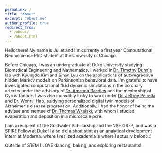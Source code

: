 ```yaml
---
permalink: /
title: "About"
excerpt: "About me"
author_profile: true
redirect_from: 
  - /about/
  - /about.html
---
```



Hello there! My name is Juliet and I'm currently a first year Computational Neuroscience PhD student at the University of Chicago. 

Before Chicago, I was an undergraduate at Duke University studying Biomedical Engineering and Mathematics. I worked in [Dr. Timothy Dunn's](https://www.tdunnlab.org/) lab with Kyungdo Kim and Sihan Lyu on the applications of autoregressive hidden Markov models on Parkinsonian behavioral data. I'm grateful to have investigated computational fluid dynamic simulations in the coronary arteries under the advisory of [Dr. Amanda Randles](https://randleslab.pratt.duke.edu/members/amanda-randles) and the mentorship of Cyrus Tanade. I was also incredibly lucky to work under [Dr. Jeffrey Petrella](https://radiology.duke.edu/profile/jeffrey-robert-petrella) and [Dr. Wenrui Hao](https://sites.psu.edu/whao/), studying personalized digital twin models of Alzheimer's disease progression. Additionally, I had the honor of being the advisee and mentee of [Dr. Thomas Witelski](https://sites.math.duke.edu/~witelski/), with whom I studied evaporation and deposition in a microscale pore. 

I am a recipient of the Goldwater Scholarship and the NSF GRFP, and was a SPIRE Fellow at Duke! I also did a short stint as an analytical development intern at Moderna, where I realized academia is where I actually belong :)

Outside of STEM I LOVE dancing, baking, and exploring restaurants! 
